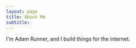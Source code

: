 ```yaml
---
layout: page
title: About Me
subtitle:
---
```

I'm Adam Runner, and I build things for the internet.
